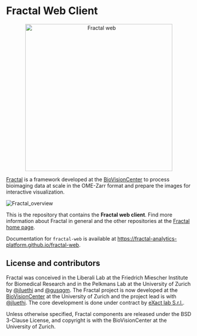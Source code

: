 
# Fractal Web Client

<p align="center">
  <img src="https://github.com/user-attachments/assets/984e89fe-b536-4414-8949-58029056e53c" alt="Fractal web" width="400">
</p>

[Fractal](https://fractal-analytics-platform.github.io/) is a framework developed at the [BioVisionCenter](https://www.biovisioncenter.uzh.ch/en.html) to process bioimaging data at scale in the OME-Zarr format and prepare the images for interactive visualization.

![Fractal_overview](https://github.com/user-attachments/assets/666c8797-2594-4b8e-b1d2-b43fca66d1df)

This is the repository that contains the **Fractal web client**. Find more information about Fractal in general and the other repositories at the [Fractal home page](https://fractal-analytics-platform.github.io).

Documentation for `fractal-web` is available at https://fractal-analytics-platform.github.io/fractal-web.

## License and contributors

Fractal was conceived in the Liberali Lab at the Friedrich Miescher Institute for Biomedical Research and in the Pelkmans Lab at the University of Zurich by [@jluethi](https://github.com/jluethi) and [@gusqgm](https://github.com/gusqgm). The Fractal project is now developed at the [BioVisionCenter](https://www.biovisioncenter.uzh.ch/en.html) at the University of Zurich and the project lead is with [@jluethi](https://github.com/jluethi). The core development is done under contract by [eXact lab S.r.l.](https://www.exact-lab.it).

Unless otherwise specified, Fractal components are released under the BSD 3-Clause License, and copyright is with the BioVisionCenter at the University of Zurich.
